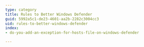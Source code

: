 ```yaml
---
type: category
title: Rules to Better Windows Defender
guid: 5992a5c1-de23-4601-aa2b-2282c3004cc3
uid: rules-to-better-windows-defender
index:
- do-you-add-an-exception-for-hosts-file-on-windows-defender

---
```

 

